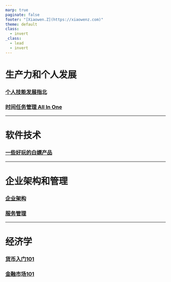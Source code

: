 ```yaml
---
marp: true
paginate: false
footer: "[Xiaowen.Z](https://xiaowenz.com)"
theme: default
class:
  - invert
_class:
  - lead
  - invert
---
```


# 生产力和个人发展

### [个人技能发展指北](/self-development.html)
### [时间任务管理 All In One](/gtd-all-in-one.html)

---

# 软件技术

### [一些好玩的白嫖产品](/free-service.html)

---

# 企业架构和管理

### [企业架构](/enterprise-archi-101.html)
### [服务管理](/service-management-101.html)
---

# 经济学

### [货币入门101](/finance-currency-101.html)
### [金融市场101](/finance-market-101.html)